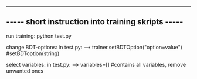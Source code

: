 -----------------------------------------------------------
-----     short instruction into training skripts     -----
-----------------------------------------------------------

run training:
python test.py


change BDT-options:
in test.py:
	--> trainer.setBDTOption("option=value")	#setBDToption(string)


select variables:
in test.py:
	--> variables=[]	#contains all variables, remove unwanted ones
